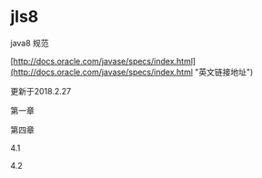 # jls8

java8 规范

[http://docs.oracle.com/javase/specs/index.html](http://docs.oracle.com/javase/specs/index.html "英文链接地址")

更新于2018.2.27

第一章

第四章

4.1

4.2

